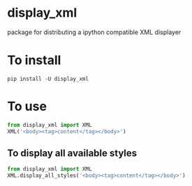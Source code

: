 # display_xml
package for distributing a ipython compatible XML displayer

# To install

```
pip install -U display_xml
```

# To use

```python
from display_xml import XML
XML('<body><tag>content</tag></body>')
```

## To display all available styles 

```python
from display_xml import XML
XML.display_all_styles('<body><tag>content</tag></body>')
```
